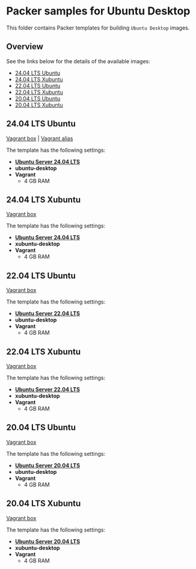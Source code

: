 # Packer samples for Ubuntu Desktop

This folder contains Packer templates for building `Ubuntu Desktop` images.

## Overview

See the links below for the details of the available images:

- [24.04 LTS Ubuntu](#2404-lts-ubuntu)
- [24.04 LTS Xubuntu](#2404-lts-xubuntu)
- [22.04 LTS Ubuntu](#2204-lts-ubuntu)
- [22.04 LTS Xubuntu](#2204-lts-xubuntu)
- [20.04 LTS Ubuntu](#2004-lts-ubuntu)
- [20.04 LTS Xubuntu](#2004-lts-xubuntu)

## 24.04 LTS Ubuntu

[Vagrant box](https://app.vagrantup.com/gusztavvargadr/boxes/ubuntu-desktop-2404-lts) | [Vagrant alias](https://app.vagrantup.com/gusztavvargadr/boxes/ubuntu-desktop)  

The template has the following settings:

- [**Ubuntu Server 24.04 LTS**](../ubuntu-server/README.md#2404-lts)
- **ubuntu-desktop**
- **Vagrant**
  - 4 GB RAM

## 24.04 LTS Xubuntu

[Vagrant box](https://app.vagrantup.com/gusztavvargadr/boxes/xubuntu-desktop-2404-lts)  

The template has the following settings:

- [**Ubuntu Server 24.04 LTS**](../ubuntu-server/README.md#2404-lts)
- **xubuntu-desktop**
- **Vagrant**
  - 4 GB RAM

## 22.04 LTS Ubuntu

[Vagrant box](https://app.vagrantup.com/gusztavvargadr/boxes/ubuntu-desktop-2204-lts)  

The template has the following settings:

- [**Ubuntu Server 22.04 LTS**](../ubuntu-server/README.md#2204-lts)
- **ubuntu-desktop**
- **Vagrant**
  - 4 GB RAM

## 22.04 LTS Xubuntu

[Vagrant box](https://app.vagrantup.com/gusztavvargadr/boxes/xubuntu-desktop-2204-lts)  

The template has the following settings:

- [**Ubuntu Server 22.04 LTS**](../ubuntu-server/README.md#2204-lts)
- **xubuntu-desktop**
- **Vagrant**
  - 4 GB RAM

## 20.04 LTS Ubuntu

[Vagrant box](https://app.vagrantup.com/gusztavvargadr/boxes/ubuntu-desktop-2004-lts)  

The template has the following settings:

- [**Ubuntu Server 20.04 LTS**](../ubuntu-server/README.md#2004-lts)
- **ubuntu-desktop**
- **Vagrant**
  - 4 GB RAM

## 20.04 LTS Xubuntu

[Vagrant box](https://app.vagrantup.com/gusztavvargadr/boxes/ubuntu-desktop-2004-lts-xfce)  

The template has the following settings:

- [**Ubuntu Server 20.04 LTS**](../ubuntu-server/README.md#2004-lts)
- **xubuntu-desktop**
- **Vagrant**
  - 4 GB RAM
